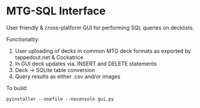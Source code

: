 # MTG-SQL Interface

User friendly & cross-platform GUI for performing SQL queries on decklists. 

Functionality:
1. User uploading of decks in common MTG deck formats as exported by tappedout.net & Cockatrice
2. In GUI deck updates via. INSERT and DELETE statements
3. Deck -> SQLite table conversion
4. Query results as either .csv and/or images

To build:
```
pyinstaller --onefile --noconsole gui.py
```
